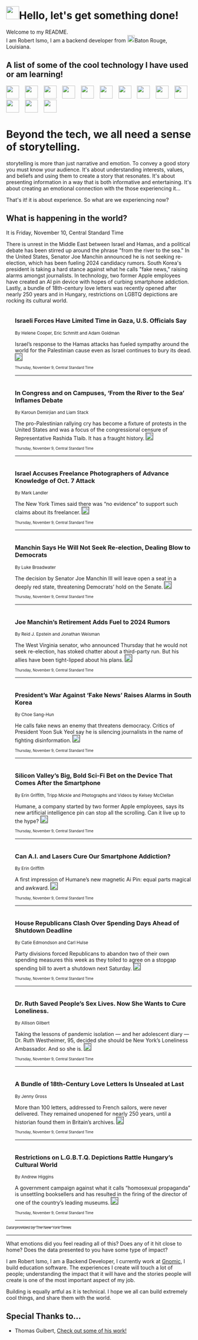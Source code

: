 <h1><img src="https://emojis.slackmojis.com/emojis/images/1643514375/3493/hot-coffee.gif?1643514375" width="35"/>Hello, let's get something done!</h1>

<p>Welcome to my README.<br/>
I am Robert Ismo, I am a backend developer from <img src="https://emojis.slackmojis.com/emojis/images/1638395689/50435/moulin_rouge.png?1638395689" width="20"/>Baton Rouge, Louisiana.</p>
<h2>A list of some of the cool technology I have used or am learning!</h2>
<p>
<img src="https://emojis.slackmojis.com/emojis/images/1643516091/21142/meow_bongotap.gif?1643516091" width="35" alt="">
<img src="https://img.shields.io/badge/Favorite%20Frontend%20Framework-SvelteKit-f83903" alt="">
<img src="https://img.shields.io/badge/Second%20Favorite-Vue-40b581" alt="">
<img src="https://img.shields.io/badge/Most%20Used%20Runtime-Nodejs-78b061" alt="">
<img src="https://emojis.slackmojis.com/emojis/images/1643517416/34482/fire.gif?1643517416" width="35" alt="">
<img src="https://img.shields.io/badge/Javascript%20But%20Better-Typescript-0078ca" alt="">
<img src="https://img.shields.io/badge/Favorite%20Language-Elixir-3e244d" alt="">
<img src="https://img.shields.io/badge/Containerize%20Everything-Docker-6ac9ef" alt="">
<img src="https://emojis.slackmojis.com/emojis/images/1643514596/5999/meow_party.gif?1643514596" width="35" alt="">
<img src="https://img.shields.io/badge/API%20Love%20Language-Graphql-de32a5" alt="">
<img src="https://img.shields.io/badge/Our%20Favorite%20Version%20Controller-Git-e94f33" alt="">
<img src="https://img.shields.io/badge/Favorite%20Database-Redis-d42d1d" alt="">
<img src="https://emojis.slackmojis.com/emojis/images/1643514559/5584/deployparrot.gif?1643514559" width="35" alt="">
<img src="https://img.shields.io/badge/Container%20Interstate-RabbitMQ-f66200" alt="">
<img src="https://img.shields.io/badge/Gotta%20Learn-Kubernetes-316adf" alt="">
<img src="https://img.shields.io/badge/Really%20Mature%20Now-WASM-654fef" alt="">
<img src="https://emojis.slackmojis.com/emojis/images/1666642497/61942/dance_vibe.gif?1666642497" width="35" alt="">
<img src="https://img.shields.io/badge/For%20My%20M1-ARM64-657d96" alt="">
<img src="https://img.shields.io/badge/Loving%20This%20So%20Much-TailwindCSS-17bcb5" alt="">
<img src="https://img.shields.io/badge/Cool%20Build%20Tool-Vite-f9cb24" alt="">
<img src="https://emojis.slackmojis.com/emojis/images/1669231376/62819/working-on-it.gif?1669231376" width="35" alt="">
<img src="https://img.shields.io/badge/Fun%20and%20Easy%20Database-MongoDB-5f8c49" alt="">
<img src="https://img.shields.io/badge/JS%20Life%20Support-NPM-c73737" alt="">
<img src="https://img.shields.io/badge/I%20Liked%20It-DynamoDB-0073b9" alt="">
<img src="https://emojis.slackmojis.com/emojis/images/1643514045/46/question.gif?1643514045" width="35" alt="">
<img src="https://img.shields.io/badge/cool-React-60d6f9" alt="">
<img src="https://img.shields.io/badge/Future%20Big%20Project-Lambda-f37e00" alt="">
<img src="https://img.shields.io/badge/NPM%20But%20Better-PNPM-f1aa07" alt="">
<img src="https://emojis.slackmojis.com/emojis/images/1643514943/9662/fbwow.gif?1643514943" width="35" alt="">
<img src="https://img.shields.io/badge/First%20Language-C-662079" alt="">
<img src="https://img.shields.io/badge/Where%20I%20Deploy%20Frontend-Vercel-000000" alt="">
<img src="https://img.shields.io/badge/Who%20Does%20not%20Want%20an%20App-Swift-f9492a" alt="">
<img src="https://emojis.slackmojis.com/emojis/images/1643514058/151/javascript.png?1643514058" width="35" alt="">
<img src="https://img.shields.io/badge/cool-Python-fbd542" alt="">
<img src="https://img.shields.io/badge/Favorite%20Something-Stripe-656cdc" alt="">
<img src="https://img.shields.io/badge/Of%20Course-HTML5-ed6327" alt="">
<img src="https://emojis.slackmojis.com/emojis/images/1660415405/60731/bomb.gif?1660415405" width="35" alt="">
<img src="https://img.shields.io/badge/hate-CSS-2964ec" alt="">
<img src="https://img.shields.io/badge/Learning-CircleCI-141215" alt="">
<img src="https://img.shields.io/badge/Learning-Rust-fbbb3b" alt="">
<img src="https://emojis.slackmojis.com/emojis/images/1660415397/60712/writing-hand.gif?1660415397" width="35" alt="">
<img src="https://img.shields.io/badge/Dev%20Browser%20of%20Choice-Firefox-cc4e26" alt="">
<img src="https://img.shields.io/badge/Recoverying%20From%20Windows-UNIX-1781e3" alt="">
<img src="https://img.shields.io/badge/LOVE-LogSeq-90c1c2" alt="">
<img src="https://emojis.slackmojis.com/emojis/images/1643514066/223/kirby.gif?1643514066" width="35" alt="">
<img src="https://img.shields.io/badge/Daily%20Driver-MacOS-e6e6e8" alt="">
<img src="https://img.shields.io/badge/Git%20Server-Github-000000" alt="">
<img src="https://img.shields.io/badge/enjoyable-EC2-f17428" alt="">
<img src="https://emojis.slackmojis.com/emojis/images/1643514239/2069/excited.gif?1643514239" width="35" alt="">
</p>
<h1>Beyond the tech, we all need a sense of storytelling.</h1>
<p>storytelling is more than just narrative and emotion. To convey a good story you must know your audience. It's about understanding interests, values, and beliefs and using them to create a story that resonates. It's about presenting information in a way that is both informative and entertaining. It's about creating an emotional connection with the those experiencing it...</p>
<p>That's it! it is about experience. So what are we experiencing now?</p>
<h2>What is happening in the world?</h2>
<p>It is Friday, November 10, Central Standard Time</p>
<p>There is unrest in the Middle East between Israel and Hamas, and a political debate has been stirred up around the phrase &quot;from the river to the sea.&quot; In the United States, Senator Joe Manchin announced he is not seeking re-election, which has been fueling 2024 candidacy rumors. South Korea&#39;s president is taking a hard stance against what he calls &quot;fake news,&quot; raising alarms amongst journalists. In technology, two former Apple employees have created an AI pin device with hopes of curbing smartphone addiction. Lastly, a bundle of 18th-century love letters was recently opened after nearly 250 years and in Hungary, restrictions on LGBTQ depictions are rocking its cultural world.</p>
<ol>
<img src="https://img.shields.io/badge/-us-blue" alt="">
<h3>Israeli Forces Have Limited Time in Gaza, U.S. Officials Say</h3>
<sub>By Helene Cooper, Eric Schmitt and Adam Goldman</sub>
<p>Israel’s response to the Hamas attacks has fueled sympathy around the world for the Palestinian cause even as Israel continues to bury its dead.  <a href=""><img src="https://developer.nytimes.com/files/poweredby_nytimes_30b.png?v=1583354208352" height="20"></a></p>
<sub><sub>Thursday, November 9, Central Standard Time</sub></sub>
<hr/>
<img src="https://img.shields.io/badge/-us-blue" alt="">
<h3>In Congress and on Campuses, ‘From the River to the Sea’ Inflames Debate</h3>
<sub>By Karoun Demirjian and Liam Stack</sub>
<p>The pro-Palestinian rallying cry has become a fixture of protests in the United States and was a focus of the congressional censure of Representative Rashida Tlaib. It has a fraught history.  <a href=""><img src="https://developer.nytimes.com/files/poweredby_nytimes_30b.png?v=1583354208352" height="20"></a></p>
<sub><sub>Thursday, November 9, Central Standard Time</sub></sub>
<hr/>
<img src="https://img.shields.io/badge/-world-blue" alt="">
<h3>Israel Accuses Freelance Photographers of Advance Knowledge of Oct. 7 Attack</h3>
<sub>By Mark Landler</sub>
<p>The New York Times said there was “no evidence” to support such claims about its freelancer.  <a href=""><img src="https://developer.nytimes.com/files/poweredby_nytimes_30b.png?v=1583354208352" height="20"></a></p>
<sub><sub>Thursday, November 9, Central Standard Time</sub></sub>
<hr/>
<img src="https://img.shields.io/badge/-us-blue" alt="">
<h3>Manchin Says He Will Not Seek Re-election, Dealing Blow to Democrats</h3>
<sub>By Luke Broadwater</sub>
<p>The decision by Senator Joe Manchin III will leave open a seat in a deeply red state, threatening Democrats’ hold on the Senate.  <a href=""><img src="https://developer.nytimes.com/files/poweredby_nytimes_30b.png?v=1583354208352" height="20"></a></p>
<sub><sub>Thursday, November 9, Central Standard Time</sub></sub>
<hr/>
<img src="https://img.shields.io/badge/-us-blue" alt="">
<h3>Joe Manchin’s Retirement Adds Fuel to 2024 Rumors</h3>
<sub>By Reid J. Epstein and Jonathan Weisman</sub>
<p>The West Virginia senator, who announced Thursday that he would not seek re-election, has stoked chatter about a third-party run. But his allies have been tight-lipped about his plans.  <a href=""><img src="https://developer.nytimes.com/files/poweredby_nytimes_30b.png?v=1583354208352" height="20"></a></p>
<sub><sub>Thursday, November 9, Central Standard Time</sub></sub>
<hr/>
<img src="https://img.shields.io/badge/-world-blue" alt="">
<h3>President’s War Against ‘Fake News’ Raises Alarms in South Korea</h3>
<sub>By Choe Sang-Hun</sub>
<p>He calls fake news an enemy that threatens democracy. Critics of President Yoon Suk Yeol say he is silencing journalists in the name of fighting disinformation.  <a href=""><img src="https://developer.nytimes.com/files/poweredby_nytimes_30b.png?v=1583354208352" height="20"></a></p>
<sub><sub>Thursday, November 9, Central Standard Time</sub></sub>
<hr/>
<img src="https://img.shields.io/badge/-technology-blue" alt="">
<h3>Silicon Valley’s Big, Bold Sci-Fi Bet on the Device That Comes After the Smartphone</h3>
<sub>By Erin Griffith, Tripp Mickle and Photographs and Videos by Kelsey McClellan</sub>
<p>Humane, a company started by two former Apple employees, says its new artificial intelligence pin can stop all the scrolling. Can it live up to the hype?  <a href=""><img src="https://developer.nytimes.com/files/poweredby_nytimes_30b.png?v=1583354208352" height="20"></a></p>
<sub><sub>Thursday, November 9, Central Standard Time</sub></sub>
<hr/>
<img src="https://img.shields.io/badge/-technology-blue" alt="">
<h3>Can A.I. and Lasers Cure Our Smartphone Addiction?</h3>
<sub>By Erin Griffith</sub>
<p>A first impression of Humane’s new magnetic Ai Pin: equal parts magical and awkward.  <a href=""><img src="https://developer.nytimes.com/files/poweredby_nytimes_30b.png?v=1583354208352" height="20"></a></p>
<sub><sub>Thursday, November 9, Central Standard Time</sub></sub>
<hr/>
<img src="https://img.shields.io/badge/-us-blue" alt="">
<h3>House Republicans Clash Over Spending Days Ahead of Shutdown Deadline</h3>
<sub>By Catie Edmondson and Carl Hulse</sub>
<p>Party divisions forced Republicans to abandon two of their own spending measures this week as they toiled to agree on a stopgap spending bill to avert a shutdown next Saturday.  <a href=""><img src="https://developer.nytimes.com/files/poweredby_nytimes_30b.png?v=1583354208352" height="20"></a></p>
<sub><sub>Thursday, November 9, Central Standard Time</sub></sub>
<hr/>
<img src="https://img.shields.io/badge/-nyregion-blue" alt="">
<h3>Dr. Ruth Saved People’s Sex Lives. Now She Wants to Cure Loneliness.</h3>
<sub>By Allison Gilbert</sub>
<p>Taking the lessons of pandemic isolation — and her adolescent diary — Dr. Ruth Westheimer, 95, decided she should be New York’s Loneliness Ambassador. And so she is.  <a href=""><img src="https://developer.nytimes.com/files/poweredby_nytimes_30b.png?v=1583354208352" height="20"></a></p>
<sub><sub>Thursday, November 9, Central Standard Time</sub></sub>
<hr/>
<img src="https://img.shields.io/badge/-world-blue" alt="">
<h3>A Bundle of 18th-Century Love Letters Is Unsealed at Last</h3>
<sub>By Jenny Gross</sub>
<p>More than 100 letters, addressed to French sailors, were never delivered. They remained unopened for nearly 250 years, until a historian found them in Britain’s archives.  <a href=""><img src="https://developer.nytimes.com/files/poweredby_nytimes_30b.png?v=1583354208352" height="20"></a></p>
<sub><sub>Thursday, November 9, Central Standard Time</sub></sub>
<hr/>
<img src="https://img.shields.io/badge/-world-blue" alt="">
<h3>Restrictions on L.G.B.T.Q. Depictions Rattle Hungary’s Cultural World</h3>
<sub>By Andrew Higgins</sub>
<p>A government campaign against what it calls “homosexual propaganda” is unsettling booksellers and has resulted in the firing of the director of one of the country’s leading museums.  <a href=""><img src="https://developer.nytimes.com/files/poweredby_nytimes_30b.png?v=1583354208352" height="20"></a></p>
<sub><sub>Thursday, November 9, Central Standard Time</sub></sub>
<hr/>
</ol>
<a href="https://developer.nytimes.com"><sub><sub>Data provided by The New York Times</sub></sub></a>
<hr/>
<p>What emotions did you feel reading all of this? Does any of it hit close to home? Does the data presented to you have some type of impact?</p>
<p>I am Robert Ismo, I am a Backend Developer, I currently work at <a href="https://gnomic.education/">Gnomic</a>, I build education software. The experiences I create will touch a lot of people; understanding the impact that it will have and the stories people will create is one of the most important aspect of my job.</p>
<p>Building is equally artful as it is technical. I hope we all can build extremely cool things, and share them with the world.</p>
<h2>Special Thanks to...</h2>
<ul>
<li>Thomas Guibert, <a href="https://github.com/thmsgbrt/thmsgbrt">Check out some of his work!</a></li>
</ul>